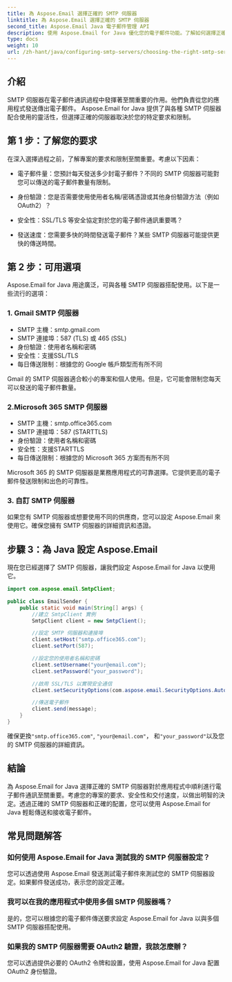 ```yaml
---
title: 為 Aspose.Email 選擇正確的 SMTP 伺服器
linktitle: 為 Aspose.Email 選擇正確的 SMTP 伺服器
second_title: Aspose.Email Java 電子郵件管理 API
description: 使用 Aspose.Email for Java 優化您的電子郵件功能。了解如何選擇正確的 SMTP 伺服器並輕鬆發送電子郵件。
type: docs
weight: 10
url: /zh-hant/java/configuring-smtp-servers/choosing-the-right-smtp-server/
---
```


## 介紹

SMTP 伺服器在電子郵件通訊過程中發揮著至關重要的作用。他們負責從您的應用程式發送傳出電子郵件。 Aspose.Email for Java 提供了與各種 SMTP 伺服器配合使用的靈活性，但選擇正確的伺服器取決於您的特定要求和限制。

## 第 1 步：了解您的要求

在深入選擇過程之前，了解專案的要求和限制至關重要。考慮以下因素：

- 電子郵件量：您預計每天發送多少封電子郵件？不同的 SMTP 伺服器可能對您可以傳送的電子郵件數量有限制。

- 身份驗證：您是否需要使用使用者名稱/密碼憑證或其他身份驗證方法（例如 OAuth2）？

- 安全性：SSL/TLS 等安全協定對於您的電子郵件通訊重要嗎？

- 發送速度：您需要多快的時間發送電子郵件？某些 SMTP 伺服器可能提供更快的傳送時間。

## 第 2 步：可用選項

Aspose.Email for Java 用途廣泛，可與各種 SMTP 伺服器搭配使用。以下是一些流行的選項：

### 1. Gmail SMTP 伺服器

- SMTP 主機：smtp.gmail.com
- SMTP 連接埠：587 (TLS) 或 465 (SSL)
- 身份驗證：使用者名稱和密碼
- 安全性：支援SSL/TLS
- 每日傳送限制：根據您的 Google 帳戶類型而有所不同

Gmail 的 SMTP 伺服器適合較小的專案和個人使用。但是，它可能會限制您每天可以發送的電子郵件數量。

### 2.Microsoft 365 SMTP 伺服器

- SMTP 主機：smtp.office365.com
- SMTP 連接埠：587 (STARTTLS)
- 身份驗證：使用者名稱和密碼
- 安全性：支援STARTTLS
- 每日傳送限制：根據您的 Microsoft 365 方案而有所不同

Microsoft 365 的 SMTP 伺服器是業務應用程式的可靠選擇。它提供更高的電子郵件發送限制和出色的可靠性。

### 3. 自訂 SMTP 伺服器

如果您有 SMTP 伺服器或想要使用不同的供應商，您可以設定 Aspose.Email 來使用它。確保您擁有 SMTP 伺服器的詳細資訊和憑證。

## 步驟 3：為 Java 設定 Aspose.Email

現在您已經選擇了 SMTP 伺服器，讓我們設定 Aspose.Email for Java 以使用它。

```java
import com.aspose.email.SmtpClient;

public class EmailSender {
    public static void main(String[] args) {
        //建立 SmtpClient 實例
        SmtpClient client = new SmtpClient();

        //設定 SMTP 伺服器和連接埠
        client.setHost("smtp.office365.com");
        client.setPort(587);

        //設定您的使用者名稱和密碼
        client.setUsername("your@email.com");
        client.setPassword("your_password");

        //啟用 SSL/TLS 以實現安全通信
        client.setSecurityOptions(com.aspose.email.SecurityOptions.Auto);

        //傳送電子郵件
        client.send(message);
    }
}
```

確保更換`"smtp.office365.com"`, `"your@email.com"`， 和`"your_password"`以及您的 SMTP 伺服器的詳細資訊。

## 結論

為 Aspose.Email for Java 選擇正確的 SMTP 伺服器對於應用程式中順利進行電子郵件通訊至關重要。考慮您的專案的要求、安全性和交付速度，以做出明智的決定。透過正確的 SMTP 伺服器和正確的配置，您可以使用 Aspose.Email for Java 輕鬆傳送和接收電子郵件。

## 常見問題解答

### 如何使用 Aspose.Email for Java 測試我的 SMTP 伺服器設定？

您可以透過使用 Aspose.Email 發送測試電子郵件來測試您的 SMTP 伺服器設定。如果郵件發送成功，表示您的設定正確。

### 我可以在我的應用程式中使用多個 SMTP 伺服器嗎？

是的，您可以根據您的電子郵件傳送要求設定 Aspose.Email for Java 以與多個 SMTP 伺服器搭配使用。

### 如果我的 SMTP 伺服器需要 OAuth2 驗證，我該怎麼辦？

您可以透過提供必要的 OAuth2 令牌和設置，使用 Aspose.Email for Java 配置 OAuth2 身份驗證。